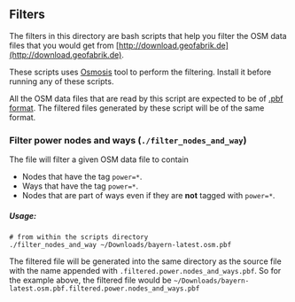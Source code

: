 ## Filters

The filters in this directory are bash scripts that help you filter the
OSM data files that you would get from
[http://download.geofabrik.de](http://download.geofabrik.de).

These scripts uses [Osmosis](http://wiki.openstreetmap.org/wiki/Osmosis) tool
to perform the filtering. Install it before running any of these scripts.

All the OSM data files that are read by this script are expected to be of
[.pbf format](http://wiki.openstreetmap.org/wiki/PBF_Format). The filtered files
generated by these script will be of the same format.

### Filter power nodes and ways (`./filter_nodes_and_way`)

The file will filter a given OSM data file to contain
* Nodes that have the tag `power=*`.
* Ways that have the tag `power=*`.
* Nodes that are part of ways even if they are **not** tagged with `power=*`.

##### Usage:

````console
# from within the scripts directory
./filter_nodes_and_way ~/Downloads/bayern-latest.osm.pbf
````

The filtered file will be generated into the same directory as the source file
with the name appended with `.filtered.power.nodes_and_ways.pbf`. So for the
example above, the filtered file would be
`~/Downloads/bayern-latest.osm.pbf.filtered.power.nodes_and_ways.pbf`
